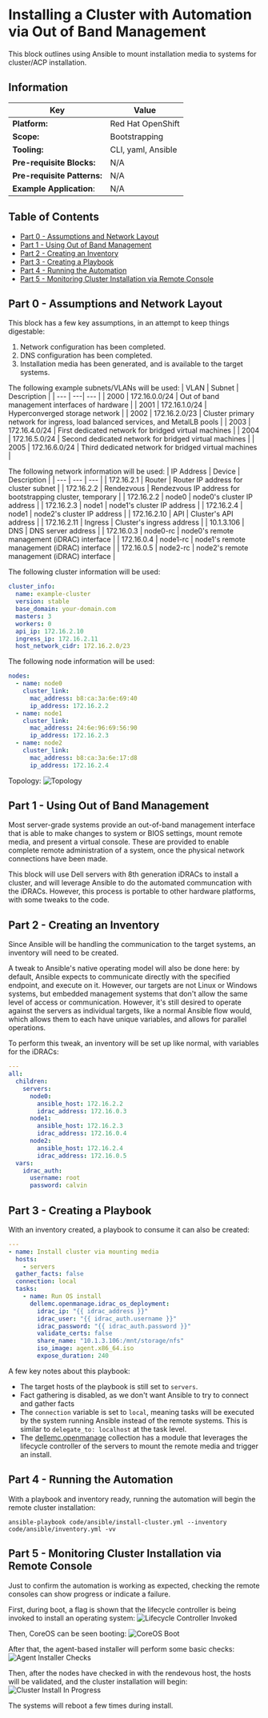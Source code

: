 # Installing a Cluster with Automation via Out of Band Management
This block outlines using Ansible to mount installation media to systems for cluster/ACP installation.

## Information
| Key | Value |
| --- | ---|
| **Platform:** | Red Hat OpenShift |
| **Scope:** | Bootstrapping |
| **Tooling:** | CLI, yaml, Ansible |
| **Pre-requisite Blocks:** | N/A |
| **Pre-requisite Patterns:** | N/A |
| **Example Application**: | N/A |

## Table of Contents
* [Part 0 - Assumptions and Network Layout](#part-0---assumptions-and-network-layout)
* [Part 1 - Using Out of Band Management](#part-1---using-out-of-band-management)
* [Part 2 - Creating an Inventory](#part-2---creating-an-inventory)
* [Part 3 - Creating a Playbook](#part-3---creating-a-playbook)
* [Part 4 - Running the Automation](#part-4---running-the-automation)
* [Part 5 - Monitoring Cluster Installation via Remote Console](#part-5---monitoring-cluster-installation-via-remote-console)

## Part 0 - Assumptions and Network Layout
This block has a few key assumptions, in an attempt to keep things digestable:
1. Network configuration has been completed.
2. DNS configuration has been completed.
3. Installation media has been generated, and is available to the target systems.

The following example subnets/VLANs will be used:
| VLAN | Subnet | Description |
| --- | ---| --- |
| 2000 | 172.16.0.0/24 | Out of band management interfaces of hardware |
| 2001 | 172.16.1.0/24 | Hyperconverged storage network |
| 2002 | 172.16.2.0/23 | Cluster primary network for ingress, load balanced services, and MetalLB pools |
| 2003 | 172.16.4.0/24 | First dedicated network for bridged virtual machines |
| 2004 | 172.16.5.0/24 | Second dedicated network for bridged virtual machines |
| 2005 | 172.16.6.0/24 | Third dedicated network for bridged virtual machines |

The following network information will be used:
| IP Address | Device | Description |
| --- | --- | --- |
| 172.16.2.1 | Router | Router IP address for cluster subnet |
| 172.16.2.2 | Rendezvous | Rendezvous IP address for bootstrapping cluster, temporary |
| 172.16.2.2 | node0 | node0's cluster IP address |
| 172.16.2.3 | node1 | node1's cluster IP address |
| 172.16.2.4 | node1 | node2's cluster IP address |
| 172.16.2.10 | API | Cluster's API address |
| 172.16.2.11 | Ingress | Cluster's ingress address |
| 10.1.3.106 | DNS | DNS server address |
| 172.16.0.3 | node0-rc | node0's remote management (iDRAC) interface |
| 172.16.0.4 | node1-rc | node1's remote management (iDRAC) interface |
| 172.16.0.5 | node2-rc | node2's remote management (iDRAC) interface |

The following cluster information will be used:
```yaml
cluster_info:
  name: example-cluster
  version: stable
  base_domain: your-domain.com
  masters: 3
  workers: 0
  api_ip: 172.16.2.10
  ingress_ip: 172.16.2.11
  host_network_cidr: 172.16.2.0/23
```

The following node information will be used:
```yaml
nodes:
  - name: node0
    cluster_link:
      mac_address: b8:ca:3a:6e:69:40
      ip_address: 172.16.2.2
  - name: node1
    cluster_link:
      mac_address: 24:6e:96:69:56:90
      ip_address: 172.16.2.3
  - name: node2
    cluster_link:
      mac_address: b8:ca:3a:6e:17:d8
      ip_address: 172.16.2.4
```

Topology:
![Topology](./.images/topology.png)

## Part 1 - Using Out of Band Management
Most server-grade systems provide an out-of-band management interface that is able to make changes to system or BIOS settings, mount remote media, and present a virtual console. These are provided to enable complete remote administration of a system, once the physical network connections have been made.

This block will use Dell servers with 8th generation iDRACs to install a cluster, and will leverage Ansible to do the automated communcation with the iDRACs. However, this process is portable to other hardware platforms, with some tweaks to the code.

## Part 2 - Creating an Inventory
Since Ansible will be handling the communication to the target systems, an inventory will need to be created.

A tweak to Ansible's native operating model will also be done here: by default, Ansible expects to communicate directly with the specified endpoint, and execute on it. However, our targets are not Linux or Windows systems, but embedded management systems that don't allow the same level of access or communication. However, it's still desired to operate against the servers as individual targets, like a normal Ansible flow would, which allows them to each have unique variables, and allows for parallel operations.

To perform this tweak, an inventory will be set up like normal, with variables for the iDRACs:

```yaml
---
all:
  children:
    servers:
      node0:
        ansible_host: 172.16.2.2
        idrac_address: 172.16.0.3
      node1:
        ansible_host: 172.16.2.3
        idrac_address: 172.16.0.4
      node2:
        ansible_host: 172.16.2.4
        idrac_address: 172.16.0.5
  vars:
    idrac_auth:
      username: root
      password: calvin
```

## Part 3 - Creating a Playbook
With an inventory created, a playbook to consume it can also be created:
```yaml
---
- name: Install cluster via mounting media
  hosts:
    - servers
  gather_facts: false
  connection: local
  tasks:
    - name: Run OS install
      dellemc.openmanage.idrac_os_deployment:
        idrac_ip: "{{ idrac_address }}"
        idrac_user: "{{ idrac_auth.username }}"
        idrac_password: "{{ idrac_auth.password }}"
        validate_certs: false
        share_name: "10.1.3.106:/mnt/storage/nfs"
        iso_image: agent.x86_64.iso
        expose_duration: 240
```

A few key notes about this playbook:
- The target hosts of the playbook is still set to `servers`.
- Fact gathering is disabled, as we don't want Ansible to try to connect and gather facts
- The `connection` variable is set to `local`, meaning tasks will be executed by the system running Ansible instead of the remote systems. This is similar to `delegate_to: localhost` at the task level.
- The [dellemc.openmanage](https://docs.ansible.com/ansible/latest/collections/dellemc/openmanage/index.html) collection has a module that leverages the lifecycle controller of the servers to mount the remote media and trigger an install.

## Part 4 - Running the Automation
With a playbook and inventory ready, running the automation will begin the remote cluster installation:
```
ansible-playbook code/ansible/install-cluster.yml --inventory code/ansible/inventory.yml -vv
```

## Part 5 - Monitoring Cluster Installation via Remote Console
Just to confirm the automation is working as expected, checking the remote consoles can show progress or indicate a failure.

First, during boot, a flag is shown that the lifecycle controller is being invoked to install an operating system:
![Lifecycle Controller Invoked](./.images/lc-invoked.png)

Then, CoreOS can be seen booting:
![CoreOS Boot](./.images/boot-coreos.png)

After that, the agent-based installer will perform some basic checks:
![Agent Installer Checks](./.images/agent-installer-checks.png)

Then, after the nodes have checked in with the rendevous host, the hosts will be validated, and the cluster installation will begin:
![Cluster Install In Progress](./.images/cluster-install-in-progress.png)

The systems will reboot a few times during install.